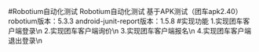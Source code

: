 #Robotium自动化测试 
Robotium自动化测试 基于APK测试（团车apk2.40）
robotium版本：5.3.3
android-junit-report版本：1.5.8
#实现功能
1.实现团车客户端登录\n
2.实现团车客户端询价\n
3.实现团车客户端报名\n
4.实现团车客户端退出登录\n